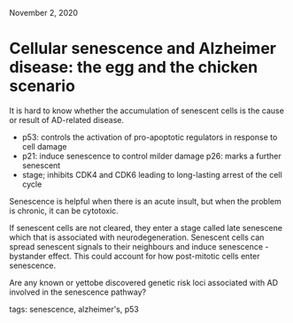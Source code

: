 November 2, 2020

# Cellular senescence and Alzheimer disease: the egg and the chicken scenario

It is hard to know whether the accumulation of senescent cells is the cause or
result of AD-related disease.

- p53: controls the activation of pro-apoptotic regulators in response to cell
  damage
- p21: induce senescence to control milder damage p26: marks a further senescent
- stage; inhibits CDK4 and CDK6 leading to long-lasting arrest of the cell cycle

Senescence is helpful when there is an acute insult, but when the problem is
chronic, it can be cytotoxic.

If senescent cells are not cleared, they enter a stage called late senescene
which that is associated with neurodegeneration.  Senescent cells can spread
senescent signals to their neighbours and induce senescence - bystander effect.
This could account for how post-mitotic cells enter senescence.

Are any known or yet­to­be discovered genetic risk loci associated with AD involved in the senescence pathway?

tags: senescence, alzheimer's, p53
